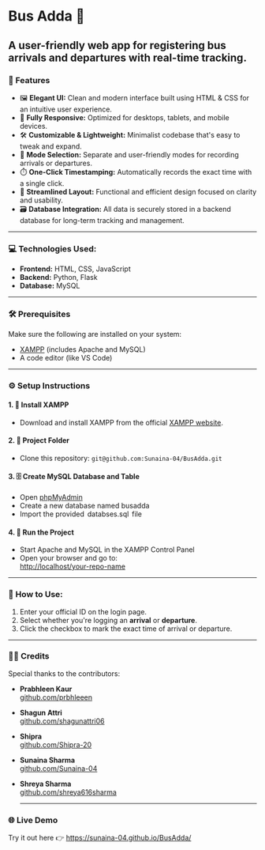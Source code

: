 # Bus Adda 🚏

## A user-friendly web app for registering bus arrivals and departures with real-time tracking.

### 🌟 Features

- 🖼️ **Elegant UI:** Clean and modern interface built using HTML & CSS for an intuitive user experience.  
- 🚀 **Fully Responsive:** Optimized for desktops, tablets, and mobile devices.  
- 🛠️ **Customizable & Lightweight:** Minimalist codebase that's easy to tweak and expand.  
- 🔀 **Mode Selection:** Separate and user-friendly modes for recording arrivals or departures.  
- ⏱️ **One-Click Timestamping:** Automatically records the exact time with a single click.  
- 🧼 **Streamlined Layout:** Functional and efficient design focused on clarity and usability.  
- 🗃️ **Database Integration:** All data is securely stored in a backend database for long-term tracking and management.

---

### 💻 Technologies Used:

- **Frontend:** HTML, CSS, JavaScript
- **Backend:**  Python, Flask
- **Database:**  MySQL

---

### 🛠️ Prerequisites

Make sure the following are installed on your system:

- ⁠[XAMPP](https://www.apachefriends.org/index.html) (includes Apache and MySQL)
- ⁠A code editor (like VS Code)

---

### ⚙️ Setup Instructions

#### 1. 🧰 Install XAMPP

- ⁠Download and install XAMPP from the official [XAMPP website](https://www.apachefriends.org/index.html).

#### 2. 📁 Project Folder

- Clone this repository:
  ```git@github.com:Sunaina-04/BusAdda.git```⁠

#### 3. 🗄️ Create MySQL Database and Table

- ⁠Open [phpMyAdmin](http://localhost/phpmyadmin)
- Create a new database named busadda
- Import the provided ⁠ databses.sql ⁠ file

#### 4. 🚀 Run the Project

- ⁠Start Apache and MySQL in the XAMPP Control Panel
- ⁠Open your browser and go to:  
  [http://localhost/your-repo-name](http://localhost/your-repo-name)

---
  
### 📌 How to Use:
1. Enter your official ID on the login page.
2. Select whether you're logging an **arrival** or **departure**.
3. Click the checkbox to mark the exact time of arrival or departure.

---

### 👩‍💻 Credits
Special thanks to the contributors:

- **Prabhleen Kaur**  
  [github.com/prbhleeen](https://github.com/prbhleeen)
  
- **Shagun Attri**  
  [github.com/shagunattri06](https://github.com/shagunattri06)
  
- **Shipra**  
  [github.com/Shipra-20](https://github.com/Shipra-20)
  
- **Sunaina Sharma**  
  [github.com/Sunaina-04](https://github.com/Sunaina-04)
  
- **Shreya Sharma**  
  [github.com/shreya616sharma](https://github.com/shreya616sharma)

  ---

### 🌐 Live Demo

Try it out here 👉 https://sunaina-04.github.io/BusAdda/

